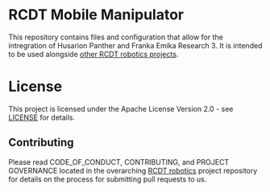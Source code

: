 <!--
SPDX-FileCopyrightText: Alliander N. V.

SPDX-License-Identifier: Apache-2.0
-->

# RCDT Mobile Manipulator

This repository contains files and configuration that allow for the intregration of Husarion Panther and Franka Emika Research 3. It is intended to be used alongside [other RCDT robotics projects](<Link to RCDT robotics repo>).

# License

This project is licensed under the Apache License Version 2.0 - see [LICENSE](LICENSE) for details.

## Contributing

Please read CODE_OF_CONDUCT, CONTRIBUTING, and PROJECT GOVERNANCE located in the overarching [RCDT robotics](https://github.com/alliander-opensource/rcdt_robotics) project repository for details on the process for submitting pull requests to us.